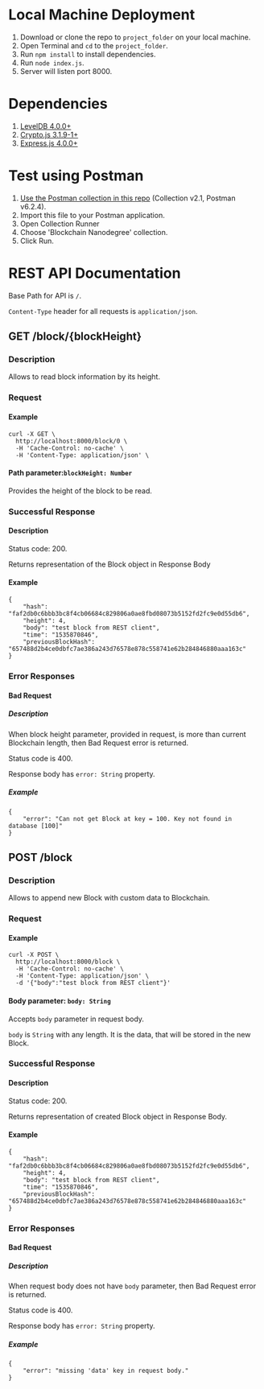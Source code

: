 # Local Machine Deployment
1. Download or clone the repo to `project_folder` on your local machine.
2. Open Terminal and `cd` to the `project_folder`.
3. Run `npm install` to install dependencies.
4. Run `node index.js`.
5. Server will listen port 8000.

# Dependencies
1. [LevelDB 4.0.0+](https://github.com/Level/level)
2. [Crypto.js 3.1.9-1+](https://www.npmjs.com/package/crypto-js)
3. [Express.js 4.0.0+](https://expressjs.com/)

# Test using Postman
1. [Use the Postman collection in this repo](./tests/Blockchain_Nanodegree_Project_3.postman_collection.json) 
(Collection v2.1, Postman v6.2.4).
2. Import this file to your Postman application.
3. Open Collection Runner
4. Choose 'Blockchain Nanodegree' collection.
5. Click Run.

# REST API Documentation
Base Path for API is `/`.

`Content-Type` header for all requests is `application/json`.

## GET /block/{blockHeight}
### Description
Allows to read block information by its height.
### Request
#### Example
``` 
curl -X GET \
  http://localhost:8000/block/0 \
  -H 'Cache-Control: no-cache' \
  -H 'Content-Type: application/json' \
```
#### Path parameter:`blockHeight: Number`
Provides the height of the block to be read.

### Successful Response
#### Description
Status code: 200.

Returns representation of the Block object in Response Body
#### Example
``` 
{
    "hash": "faf2db0c6bbb3bc8f4cb06684c829806a0ae8fbd08073b5152fd2fc9e0d55db6",
    "height": 4,
    "body": "test block from REST client",
    "time": "1535870846",
    "previousBlockHash": "657488d2b4ce0dbfc7ae386a243d76578e878c558741e62b284846880aaa163c"
}
```
### Error Responses
#### Bad Request
##### Description
When block height parameter, provided in request, is more than current 
Blockchain length, then Bad Request error is returned.

Status code is 400.

Response body has `error: String` property. 
##### Example
``` 
{
    "error": "Can not get Block at key = 100. Key not found in database [100]"
}
```

## POST /block
### Description
Allows to append new Block with custom data to Blockchain.
### Request
#### Example
``` 
curl -X POST \
  http://localhost:8000/block \
  -H 'Cache-Control: no-cache' \
  -H 'Content-Type: application/json' \
  -d '{"body":"test block from REST client"}'
```
####  Body parameter: `body: String`
Accepts `body` parameter in request body.

`body` is `String` with any length. It is the data, that will be stored in
the new Block.

### Successful Response
#### Description
Status code: 200.

Returns representation of created Block object in Response Body.
#### Example
``` 
{
    "hash": "faf2db0c6bbb3bc8f4cb06684c829806a0ae8fbd08073b5152fd2fc9e0d55db6",
    "height": 4,
    "body": "test block from REST client",
    "time": "1535870846",
    "previousBlockHash": "657488d2b4ce0dbfc7ae386a243d76578e878c558741e62b284846880aaa163c"
}
```

### Error Responses
#### Bad Request
##### Description
When request body does not have `body` parameter, then Bad Request error is returned.

Status code is 400.

Response body has `error: String` property. 
##### Example
``` 
{
    "error": "missing 'data' key in request body."
}
```